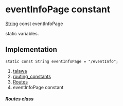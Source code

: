 
<div>

# eventInfoPage constant

</div>


[String](https://api.flutter.dev/flutter/dart-core/String-class.html)
const eventInfoPage



static variables.



## Implementation

``` language-dart
static const String eventInfoPage = "/eventInfo";
```







1.  [talawa](../../index.md)
2.  [routing_constants](../../constants_routing_constants/)
3.  [Routes](../../constants_routing_constants/Routes-class.md)
4.  eventInfoPage constant

##### Routes class







